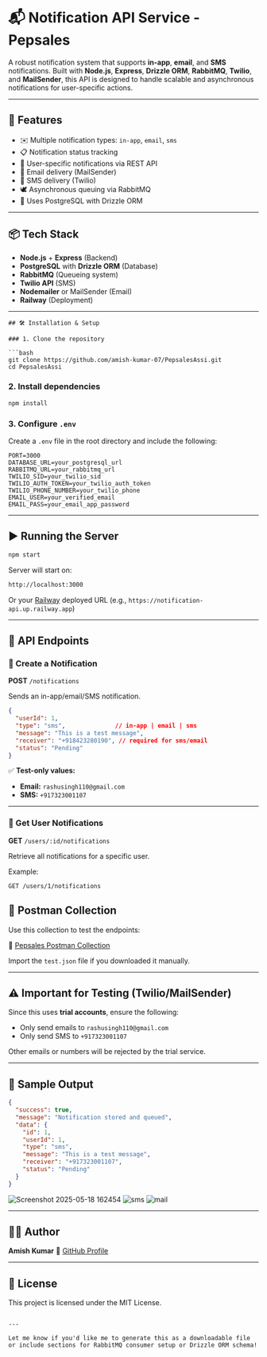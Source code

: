 # 📬 Notification API Service - Pepsales

A robust notification system that supports **in-app**, **email**, and **SMS** notifications. Built with **Node.js**, **Express**, **Drizzle ORM**, **RabbitMQ**, **Twilio**, and **MailSender**, this API is designed to handle scalable and asynchronous notifications for user-specific actions.

---

## 🚀 Features

- ✉️ Multiple notification types: `in-app`, `email`, `sms`
- 📋 Notification status tracking
- 🔔 User-specific notifications via REST API
- 📧 Email delivery (MailSender)
- 📱 SMS delivery (Twilio)
- 🕊️ Asynchronous queuing via RabbitMQ
- 🧠 Uses PostgreSQL with Drizzle ORM

---

## 📦 Tech Stack

- **Node.js** + **Express** (Backend)
- **PostgreSQL** with **Drizzle ORM** (Database)
- **RabbitMQ** (Queueing system)
- **Twilio API** (SMS)
- **Nodemailer** or MailSender (Email)
- **Railway** (Deployment)

----
````
## 🛠️ Installation & Setup

### 1. Clone the repository

```bash
git clone https://github.com/amish-kumar-07/PepsalesAssi.git
cd PepsalesAssi
````

### 2. Install dependencies

```bash
npm install
```

### 3. Configure `.env`

Create a `.env` file in the root directory and include the following:

```env
PORT=3000
DATABASE_URL=your_postgresql_url
RABBITMQ_URL=your_rabbitmq_url
TWILIO_SID=your_twilio_sid
TWILIO_AUTH_TOKEN=your_twilio_auth_token
TWILIO_PHONE_NUMBER=your_twilio_phone
EMAIL_USER=your_verified_email
EMAIL_PASS=your_email_app_password
```

---

## ▶️ Running the Server

```bash
npm start
```

Server will start on:

```bash
http://localhost:3000
```

Or your [Railway](https://railway.app) deployed URL (e.g., `https://notification-api.up.railway.app`)

---

## 📮 API Endpoints

### 🔹 Create a Notification

**POST** `/notifications`

Sends an in-app/email/SMS notification.

```json
{
  "userId": 1,
  "type": "sms",              // in-app | email | sms
  "message": "This is a test message",
  "receiver": "+918423280190", // required for sms/email
  "status": "Pending"
}
```

✅ **Test-only values:**

* **Email:** `rashusingh110@gmail.com`
* **SMS:** `+917323001107`

---

### 🔹 Get User Notifications

**GET** `/users/:id/notifications`

Retrieve all notifications for a specific user.

Example:

```http
GET /users/1/notifications
```

## 🧪 Postman Collection

Use this collection to test the endpoints:

🔗 [Pepsales Postman Collection](https://team-test-7339.postman.co/workspace/Team-Test-Workspace~8c86a486-9ff2-49b8-8df4-f02204f01ad0/collection/35001300-61d64344-67bb-4c4c-9146-3a4fc1e7b5f8?action=share&creator=35001300)

Import the `test.json` file if you downloaded it manually.

---

## ⚠️ Important for Testing (Twilio/MailSender)

Since this uses **trial accounts**, ensure the following:

* Only send emails to `rashusingh110@gmail.com`
* Only send SMS to `+917323001107`

Other emails or numbers will be rejected by the trial service.

---

## 📸 Sample Output

```json
{
  "success": true,
  "message": "Notification stored and queued",
  "data": {
    "id": 1,
    "userId": 1,
    "type": "sms",
    "message": "This is a test message",
    "receiver": "+917323001107",
    "status": "Pending"
  }
}
```
![Screenshot 2025-05-18 162454](https://github.com/user-attachments/assets/a6f3436a-e0d1-40e2-9c8c-973934eb9e28)
![sms](https://github.com/user-attachments/assets/6e6e73f8-63aa-425d-b659-3307cc63f891)
![mail](https://github.com/user-attachments/assets/5d36bcb5-0536-46cd-9115-048eeb0eb1ae)



---

## 👨‍💻 Author

**Amish Kumar**
🔗 [GitHub Profile](https://github.com/amish-kumar-07)

---

## 📝 License

This project is licensed under the MIT License.

```

---

Let me know if you'd like me to generate this as a downloadable file or include sections for RabbitMQ consumer setup or Drizzle ORM schema!
```
